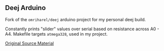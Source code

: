 Deej Arduino
------------

Fork of the `omriharel/deej` arduino project for my personal deej build.

Constantly prints "slider" values over serial based on resistance across A0 - A4.
Makefile targets `atmega328`, used in my project.

[Original Source Material](https://github.com/omriharel/deej/blob/master/arduino/deej-5-sliders-vanilla/deej-5-sliders-vanilla.ino)
